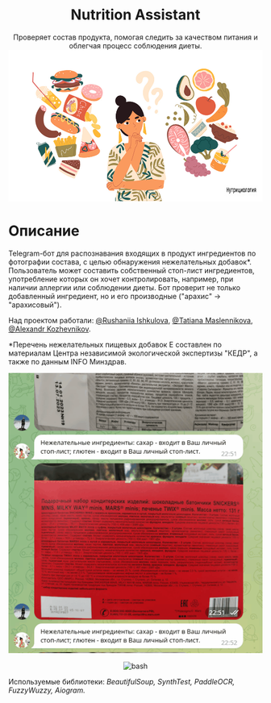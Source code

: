 <h1 align="center">Nutrition Assistant</a></h1>

<p align="center" >   
Проверяет состав продукта, помогая следить за качеством питания и облегчая процесс соблюдения диеты. 
<img src="logo.jpg" alt="bash"/>
</p>

<h1 align="left">Описание</a></h1>

Telegram-бот для распознавания входящих в продукт ингредиентов по фотографии состава, с целью обнаружения нежелательных добавок*. Пользователь может составить собственный стоп-лист ингредиентов, употребление которых он хочет контролировать, например, при наличии аллергии или соблюдении диеты. Бот проверит не только добавленный ингредиент, но и его производные ("арахис" -> "арахисовый").   

Над проектом работали: [@Rushaniia Ishkulova](https://github.com/rrishkulova), [@Tatiana Maslennikova](https://github.com/Tanchik24), [@Alexandr Kozhevnikov](https://github.com/Sand478).

*Перечень нежелательных пищевых добавок Е составлен по материалам Центра независимой экологической экспертизы "КЕДР", а также по данным INFO Минздрав.

<p align="center" >   
<img src="gif1.gif" alt="bash"/>
</p>



<p align="center" >   
<img src="video.gif" alt="bash"/>
</p>

Используемые библиотеки: *BeautifulSoup, SynthTest, PaddleOCR, FuzzyWuzzy, Aiogram.*

